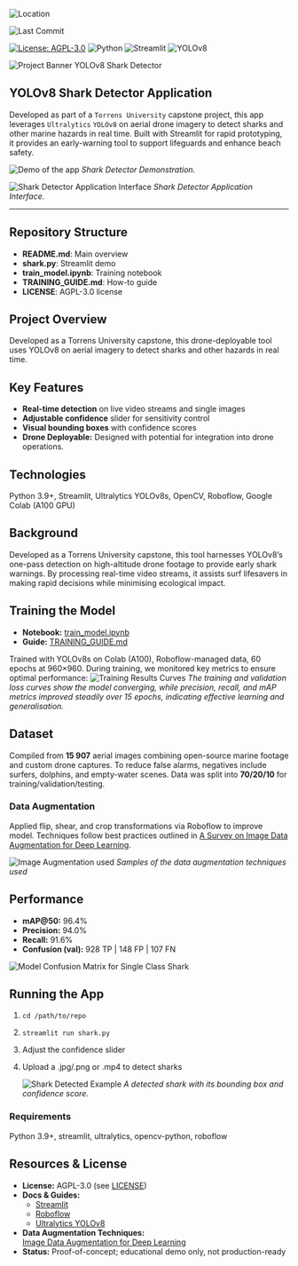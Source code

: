 ![Location](https://img.shields.io/badge/Location-Brisbane%2C%20Australia-lightgrey.svg)

![Last Commit](https://img.shields.io/github/last-commit/seecougsy/shark-detector)

[![License: AGPL-3.0](https://img.shields.io/badge/License-AGPL%20v3-blue.svg)](./LICENSE)
![Python](https://img.shields.io/badge/Python-3.9%2B-blue.svg?logo=python&logoColor=white)
![Streamlit](https://img.shields.io/badge/Streamlit-App-FF4B4B?style=flat-square&logo=streamlit&logoColor=white)
![YOLOv8](https://img.shields.io/badge/YOLOv8-Ultralytics-darkgreen.svg?logo=ultralytics&logoColor=white)



![Project Banner YOLOv8 Shark Detector](Screenshots/shark-detector-02.png)
## YOLOv8 Shark Detector Application  

Developed as part of a `Torrens University` capstone project, this app leverages `Ultralytics` `YOLOv8` on aerial drone imagery to detect sharks and other marine hazards in real time. Built with Streamlit for rapid prototyping, it provides an early-warning tool to support lifeguards and enhance beach safety.

![Demo of the app](Screenshots/demo_yoloapp.gif)
*Shark Detector Demonstration.*

![Shark Detector Application Interface](Screenshots/shark-detector-app2.png)
*Shark Detector Application Interface.*

---
## Repository Structure

- **README.md**: Main overview  
- **shark.py**: Streamlit demo  
- **train_model.ipynb**: Training notebook  
- **TRAINING_GUIDE.md**: How-to guide  
- **LICENSE**: AGPL-3.0 license  

## Project Overview

Developed as a Torrens University capstone, this drone-deployable tool uses YOLOv8 on aerial imagery to detect sharks and other hazards in real time.

## Key Features

- **Real-time detection** on live video streams and single images  
- **Adjustable confidence** slider for sensitivity control  
- **Visual bounding boxes** with confidence scores 
- **Drone Deployable:** Designed with potential for integration into drone operations.

## Technologies

Python 3.9+, Streamlit, Ultralytics YOLOv8s, OpenCV, Roboflow, Google Colab (A100 GPU)

## Background
Developed as a Torrens University capstone, this tool harnesses YOLOv8’s one-pass detection on high-altitude drone footage to provide early shark warnings. By processing real-time video streams, it assists surf lifesavers in making rapid decisions while minimising ecological impact.

## Training the Model

- **Notebook:** [train_model.ipynb](Model_training/train_model.ipynb)  
- **Guide:** [TRAINING_GUIDE.md](Model_training/TRAINING_GUIDE.md)

Trained with YOLOv8s on Colab (A100), Roboflow-managed data, 60 epochs at 960×960.
During training, we monitored key metrics to ensure optimal performance:
![Training Results Curves](Screenshots/results.png)
*The training and validation loss curves show the model converging, while precision, recall, and mAP metrics improved steadily over 15 epochs, indicating effective learning and generalisation.*

## Dataset
Compiled from **15 907** aerial images combining open-source marine footage and custom drone captures. To reduce false alarms, negatives include surfers, dolphins, and empty-water scenes. Data was split into **70/20/10** for training/validation/testing.

### Data Augmentation
Applied flip, shear, and crop transformations via Roboflow to improve model. Techniques follow best practices outlined in [A Survey on Image Data Augmentation for Deep Learning](https://journalofbigdata.springeropen.com/articles/10.1186/s40537-019-0197-0).
 
![Image Augmentation used](Screenshots/data_augmentation.png) *Samples of the data augmentation techniques used*

## Performance

- **mAP@50:** 96.4%  
- **Precision:** 94.0%  
- **Recall:** 91.6%  
- **Confusion (val):** 928 TP | 148 FP | 107 FN  

![Model Confusion Matrix for Single Class Shark](Screenshots/confusion_matrix.png)

## Running the App

1. `cd /path/to/repo`  
2. `streamlit run shark.py`  
3. Adjust the confidence slider  
4. Upload a .jpg/.png or .mp4 to detect sharks  

    ![Shark Detected Example](Screenshots/shark-found.png)
    *A detected shark with its bounding box and confidence score.*

### Requirements

Python 3.9+, streamlit, ultralytics, opencv-python, roboflow


## Resources & License

- **License:** AGPL-3.0 (see [LICENSE](./LICENSE))  
- **Docs & Guides:**  
  - [Streamlit](https://docs.streamlit.io/)  
  - [Roboflow](https://docs.roboflow.com/)  
  - [Ultralytics YOLOv8](https://docs.ultralytics.com/)  
- **Data Augmentation Techniques:**  
  [Image Data Augmentation for Deep Learning](https://journalofbigdata.springeropen.com/articles/10.1186/s40537-019-0197-0)  
- **Status:** Proof-of-concept; educational demo only, not production-ready  
